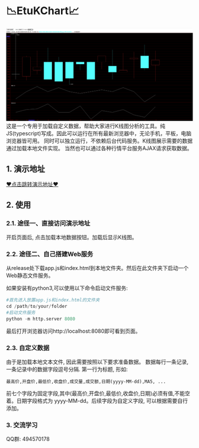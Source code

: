 # 📉EtuKChart📈

![Alt text](demo.png)
这是一个专用于加载自定义数据，帮助大家进行K线图分析的工具。纯JS(typescript)写成。因此可以运行在所有最新浏览器中，无论手机，平板，电脑浏览器皆可用。
同时可以独立运行，不依赖后台代码服务。K线图展示需要的数据通过加载本地文件实现。
当然也可以通过各种行情平台服务AJAX请求获取数据。


## 1. 演示地址
[❤️点击跳转演示地址❤️](http://www.zsaltec.com/static/etukchart/index.html)

## 2. 使用

### 2.1. 途径一、直接访问演示地址

开启页面后, 点击加载本地数据按钮。加载后显示K线图。

### 2.2. 途径二、自己搭建Web服务

从release处下载app.js和index.html到本地文件夹。然后在此文件夹下启动一个Web静态文件服务。

如果安装有python3,可以使用以下命令启动文件服务:
```python
#首先进入放置app.js和index.html的文件夹
cd /path/to/your/folder
#启动文件服务
python -m http.server 8080
```
最后打开浏览器访问http://localhost:8080即可看到页面。


### 2.3. 自定义数据
由于是加载本地文本文件, 因此需要按照以下要求准备数据。
数据每行一条记录,一条记录中的数据字段逗号分隔. 第一行为标题, 形如: 
```
最高价,开盘价,最低价,收盘价,成交量,成交额,日期(yyyy-MM-dd),MA5, ...
```
前七个字段为固定字段,其中(最高价,开盘价,最低价,收盘价,日期)必须有值,不能空着。日期字段格式为 yyyy-MM-dd。后续字段为自定义字段, 可以根据需要自行添加。
 
### 3. 交流学习

QQ群: 494570178 
